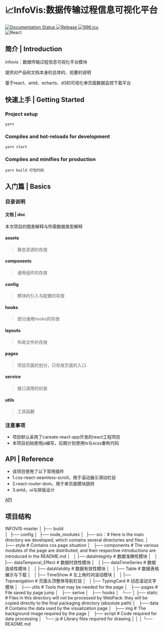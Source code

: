 # 📈InfoVis:数据传输过程信息可视化平台

[![Documentation Status](https://img.shields.io/badge/docs-latest-brightgreen.svg?style=flat)	]()
[![Release](https://img.shields.io/badge/realease-latest-brightgreen.svg)	]()
[![996.icu](https://img.shields.io/badge/link-996.icu-red.svg)](https://996.icu)	
![React](https://img.shields.io/badge/React-17.x.x-blue.svg)

## 简介 | Introduction

infovis：数据传输过程信息可视化平台模块

提供对产品和文档本身的总体的、扼要的说明

基于react、antd、echarts、d3的可视化单页面数据监控下载平台

## 快速上手 | Getting Started

### Project setup

```
yarn
```

### Compiles and hot-reloads for development

```
yarn start
```

### Compiles and minifies for production

```
yarn build 打包代码
```


## 入门篇 | Basics

### 目录说明

#### 文档 | doc

本次项目的图表解释与所需数据类型解释

#### assets
> 静态资源的存放
#### components
> 通用组件的存放
#### config
> 模块的引入与配置的存放
#### hooks
> 部分通用hooks的存放
#### layouts
> 布局文件的存放
#### pages
> 项目页面的划分，只存放页面的入口
#### service
> 接口调用的封装
#### utils
> 工具函数


### 注意事项

- 项目默认采用了careate-react-app开发的react工程项目
- 本项目初始使用js编写，后期计划使用ts与scss重构代码


## API | Reference

- 该项目使用了以下常用插件
- 1.css-react-seamless-scroll，用于滚动展示滑动栏目
- 2.react-router-dom，用于单页面模块跳转
- 3.antd，ui与排版设计

[API](./docs/API.md)


## 项目结构

INFOVIS-master
│
├── build  
│ 
├── config 
│ 
├── node_modules
│ 
├── src：# Here is the main directory we developed, which contains several directories and files:
│   ├── style  # Contains css page situation
│   ├── components # The various modules of the page are distributed, and their respective introductions are introduced in the README.md
│   │    |──  dataIntegrity # 数据准确性模块
│   │    |──  dataTemporal_Effect # 数据时效性模块
│   │    |──  dataTimeSeries # 数据连续性模块
│   │    |──  dataValidity # 数据有效性模块
│   │    |──  Table # 数据表格展示与下载
│   │    |──  TimeShow # 左上角时间滚动模块
│   │    |──  Topnavigation # 页面头顶整体导航栏目
│   │    |──  TypingCard # 动态滚动文字模块
│   ├── utils # Tools that may be needed for the page
│   ├── pages # File saved by page jump
│   ├── serive 
│   ├── hooks
│   └── 
│
├── static # Files in this directory will not be processed by WebPack: they will be copied directly to the final packaging directory (absolute path)
│   ├── data  # Contains the data used by the visualization page
│   ├── img # The background image required by the page
│   ├── script # Code required for data processing
│   └── js # Library files required for drawing
│
│
│
└── README.md 

